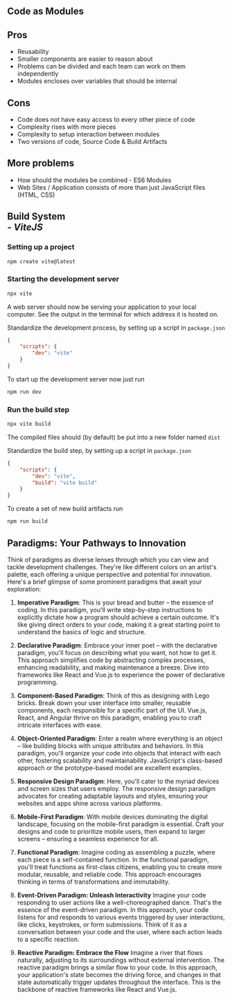 ## Code as Modules

## Pros
- Reusability
- Smaller components are easier to reason about
- Problems can be divided and each team can work on them independently
- Modules encloses over variables that should be internal

## Cons
- Code does not have easy access to every other piece of code
- Complexity rises with more pieces
- Complexity to setup interaction between modules
- Two versions of code, Source Code & Build Artifacts

## More problems
- How should the modules be combined - ES6 Modules
- Web Sites / Application consists of more than just JavaScript files (HTML, CSS)

## Build System<br>*- ViteJS*

### Setting up a project
  ```sh
  npm create vite@latest
  ```

### Starting the development server
```sh
npx vite
```
A web server should now be serving your application to your local computer.
See the output in the terminal for which address it is hosted on.

Standardize the development process, by setting up a script in `package.json`
```json
{
	"scripts": {
		"dev": "vite"
	}
} 
```

To start up the development server now just run
```sh
npm run dev
```

###  Run the build step
```sh
npx vite build
```

The compiled files should (by default) be put into a new folder named `dist`

Standardize the build step, by setting up a script in `package.json`
```json
{
	"scripts": {
		"dev": "vite",
		"build": "vite build"
	}
} 
```
 
 To create a set of new build artifacts run
 ```sh
 npm run build
 ```

## Paradigms: Your Pathways to Innovation

Think of paradigms as diverse lenses through which you can view and tackle development challenges. They're like different colors on an artist's palette, each offering a unique perspective and potential for innovation. Here's a brief glimpse of some prominent paradigms that await your exploration:

1. **Imperative Paradigm**: This is your bread and butter – the essence of coding. In this paradigm, you'll write step-by-step instructions to explicitly dictate how a program should achieve a certain outcome. It's like giving direct orders to your code, making it a great starting point to understand the basics of logic and structure.

2. **Declarative Paradigm**: Embrace your inner poet – with the declarative paradigm, you'll focus on describing what you want, not how to get it. This approach simplifies code by abstracting complex processes, enhancing readability, and making maintenance a breeze. Dive into frameworks like React and Vue.js to experience the power of declarative programming.

3. **Component-Based Paradigm**: Think of this as designing with Lego bricks. Break down your user interface into smaller, reusable components, each responsible for a specific part of the UI. Vue.js, React, and Angular thrive on this paradigm, enabling you to craft intricate interfaces with ease.

4. **Object-Oriented Paradigm**: Enter a realm where everything is an object – like building blocks with unique attributes and behaviors. In this paradigm, you'll organize your code into objects that interact with each other, fostering scalability and maintainability. JavaScript's class-based approach or the prototype-based model are excellent examples.

5. **Responsive Design Paradigm**: Here, you'll cater to the myriad devices and screen sizes that users employ. The responsive design paradigm advocates for creating adaptable layouts and styles, ensuring your websites and apps shine across various platforms.

6. **Mobile-First Paradigm**: With mobile devices dominating the digital landscape, focusing on the mobile-first paradigm is essential. Craft your designs and code to prioritize mobile users, then expand to larger screens – ensuring a seamless experience for all.

7. **Functional Paradigm**: Imagine coding as assembling a puzzle, where each piece is a self-contained function. In the functional paradigm, you'll treat functions as first-class citizens, enabling you to create more modular, reusable, and reliable code. This approach encourages thinking in terms of transformations and immutability.

8. **Event-Driven Paradigm: Unleash Interactivity** Imagine your code responding to user actions like a well-choreographed dance. That's the essence of the event-driven paradigm. In this approach, your code listens for and responds to various events triggered by user interactions, like clicks, keystrokes, or form submissions. Think of it as a conversation between your code and the user, where each action leads to a specific reaction.
   
9. **Reactive Paradigm: Embrace the Flow** Imagine a river that flows naturally, adjusting to its surroundings without external intervention. The reactive paradigm brings a similar flow to your code. In this approach, your application's state becomes the driving force, and changes in that state automatically trigger updates throughout the interface. This is the backbone of reactive frameworks like React and Vue.js.